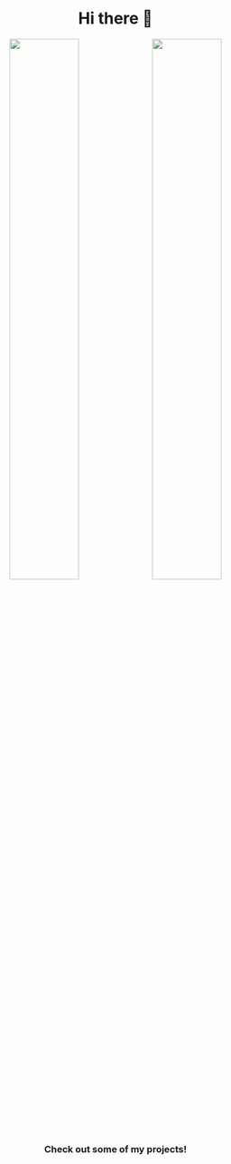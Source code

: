 <h1 style="text-align: center;">Hi there 👋 </h1>

<div align="center">
    <img width="49.5%" src="https://github-readme-stats.vercel.app/api?username=Dmarceli&show_icons=true&theme=tokyonight&hide_border=true&include_all_commits=true&count_private=true"/>
  <img height="49.5%" src="https://github-readme-stats.vercel.app/api/top-langs/?username=dmarceli&layout=compact&langs_count=7&theme=tokyonight"/>
<div>



### Check out some of my projects!

